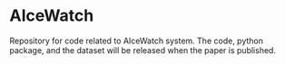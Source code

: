 # AIceWatch
Repository for code related to AIceWatch system. The code, python package, and the dataset will be released when the paper is published. 

